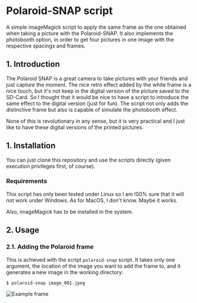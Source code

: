 # Polaroid-SNAP script

A simple imageMagick script to apply the same frame as the one obtained when taking a picture with the Polaroid-SNAP.
It also implements the photobooth option, in order to get four pictures in one image with the respective spacings and frames.

## 1. Introduction

The Polaroid SNAP is a great camera to take pictures with your friends and just capture the moment.
The nice retro effect added by the white frame is a nice touch, but it's not keep in the digital version of the picture saved to the SD-Card.
So I thought that it would be nice to have a script to introduce the same effect to the digital version (just for fun).
The script not only adds the distinctive frame but also is capable of simulate the photobooth effect.

None of this is revolutionary in any sense, but it is very practical and I just like to have these digital versions of the printed pictures.

## 1. Installation

You can just clone this repository and use the scripts directly (given execution privileges first, of course).

### Requirements

This script has only been tested under Linux so I am !00% sure that it will not work under Windows.
As for MacOS, I don't know. Maybe it works.

Also, imageMagick has to be installed in the system.

## 2. Usage

### 2.1. Adding the Polaroid frame

This is achieved with the script ``polaroid-snap`` script.
It takes only one argument, the location of the image you want to add the frame to, and it generates a new image in the working directory:

```
$ polaroid-snap image_001.jpeg
```

![Example frame](imgs_examples/example-frame-original-out.jpeg)




